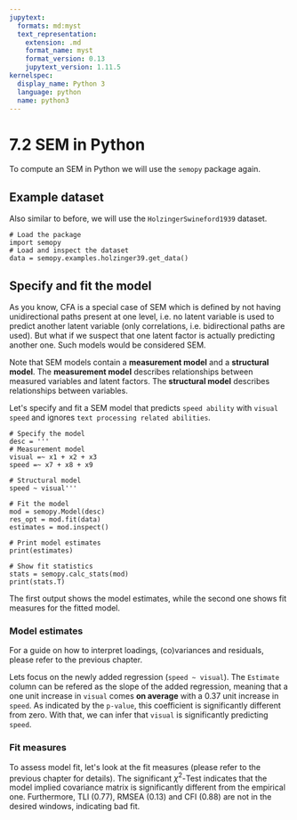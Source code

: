 ```yaml
---
jupytext:
  formats: md:myst
  text_representation:
    extension: .md
    format_name: myst
    format_version: 0.13
    jupytext_version: 1.11.5
kernelspec:
  display_name: Python 3
  language: python
  name: python3
---
```


# 7.2 SEM in Python

To compute an SEM in Python we will use the `semopy` package again. 

## Example dataset

Also similar to before, we will use the `HolzingerSwineford1939` dataset.

```{code-cell}
# Load the package
import semopy
# Load and inspect the dataset 
data = semopy.examples.holzinger39.get_data()
```

## Specify and fit the model

As you know, CFA is a special case of SEM which is defined by not having unidirectional paths present at one level, i.e. no latent variable is used to predict another latent variable (only correlations, i.e. bidirectional paths are used). But what if we suspect that one latent factor is actually predicting another one. Such models would be considered SEM.

Note that SEM models contain a **measurement model** and a **structural model**. The **measurement model** describes relationships between measured variables and latent factors. The **structural model** describes relationships between variables.

Let's specify and fit a SEM model that predicts `speed ability` with `visual speed` and ignores `text processing related abilities`.

```{code-cell}
# Specify the model
desc = '''
# Measurement model
visual =~ x1 + x2 + x3
speed =~ x7 + x8 + x9

# Structural model
speed ~ visual'''

# Fit the model
mod = semopy.Model(desc)
res_opt = mod.fit(data)
estimates = mod.inspect()

# Print model estimates
print(estimates)

# Show fit statistics
stats = semopy.calc_stats(mod)
print(stats.T)
```

The first output shows the model estimates, while the second one shows fit measures for the fitted model.

### Model estimates 

For a guide on how to interpret loadings, (co)variances and residuals, please refer to the previous chapter.

Lets focus on the newly added regression (`speed ~ visual`). The `Estimate` column can be refered as the slope of the added regression, meaning that a one unit increase in `visual` comes **on average** with a 0.37 unit increase in `speed`. As indicated by the `p-value`, this coefficient is significantly different from zero. With that, we can infer that `visual` is significantly predicting `speed`.

### Fit measures

To assess model fit, let's look at the fit measures (please refer to the previous chapter for details). The significant $\chi^2$-Test indicates that the model implied covariance matrix is significantly different from the empirical one. Furthermore, TLI (0.77), RMSEA (0.13) and CFI (0.88) are not in the desired windows, indicating bad fit.

